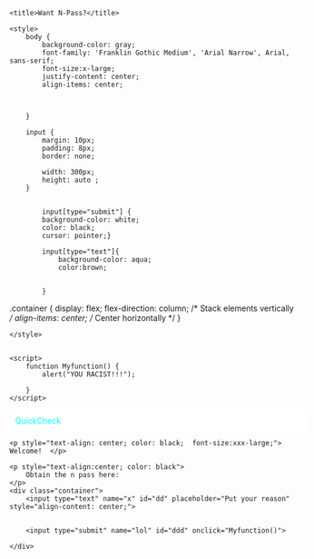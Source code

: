   


<!DOCTYPE html>
<html>
<head>
    <meta charset="UTF-8">
    <meta name="viewport" content="width=device-width, initial-scale=1.0">
    <meta name="description" content="This is a sample website.">
    <meta name="keywords" content="HTML, CSS, website">
    <meta name="author" content="Karl Adrian Reyes">
    
    <title>Want N-Pass?</title> 

    <style>
        body {
            background-color: gray;
            font-family: 'Franklin Gothic Medium', 'Arial Narrow', Arial, sans-serif;
            font-size:x-large;
            justify-content: center; 
            align-items: center;
            
            

        }

        input {
            margin: 10px;
            padding: 8px;
            border: none;
            
            width: 300px;
            height: auto ;
        }
            

            input[type="submit"] {
            background-color: white;
            color: black;
            cursor: pointer;}

            input[type="text"]{
                background-color: aqua;
                color:brown;


            }

            
            
.container {
    display: flex;
    flex-direction: column;  /* Stack elements vertically */
    align-items: center;     /* Center horizontally */
}
            
    </style>
    

    <script>
        function Myfunction() {
            alert("YOU RACIST!!!");
           
        }
    </script>
</head>

<body>
    <p style="text-align: start; color: aqua; background-color: white; height:auto ; margin: 0; padding:10px ; width:100% ;">QuickCheck</p>


    <p style="text-align: center; color: black;  font-size:xxx-large;"> Welcome!  </p>
    
    <p style="text-align:center; color: black">
        Obtain the n pass here:
    </p>
    <div class="container">
        <input type="text" name="x" id="dd" placeholder="Put your reason" style="align-content: center;">


        <input type="submit" name="lol" id="ddd" onclick="Myfunction()">
    
    </div>
    
</body>
    


</html>


<!---
partylist0936/partylist0936 is a ✨ special ✨ repository because its `README.md` (this file) appears on your GitHub profile.
You can click the Preview link to take a look at your changes.
--->
